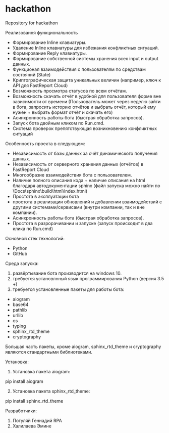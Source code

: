 # hackathon
Repository for hackathon

Реализовання функциональность

- Формирование Inline клавиатуры.
- Удаление Inline клавиатуры для избежания конфликтных ситуаций.
- Формирование Reply клавиатуры.
- Формирование собственной системы хранения всех input и output данных.
- Функционал взаимодействия с пользователям по средствам состояний (State) 
- Криптографическая защита уникальных величин (например, ключ к API для FastReport Cloud)
- Возможность просмотра статусов по всем отчётам.
- Возможность скачать отчёт в удобной для пользователя форме вне зависимости от времени (Пользователь может через неделю зайти в бота, запросить историю отчётов и выбрать отчёт, который ему нужен + выбрать формат отчёт и скачать его)
- Асинхронность работы бота (быстрая обработка запросов).
- Запуск бота двойным кликом по Run.cmd.
- Система проверок препятствующая возникновению конфликтных ситуаций

Особенность проекта в следующем: 

- Независимость от базы данных за счёт динамического получения данных.
- Независимость от серверного хранения данных (отчётов) в FastReport Cloud
- Многообразие взаимодействия бота с пользователем.
- Наличие полного описания кода + наличие описания на html благодаря автодокументации sphinx (файл запуска можно найти по \Docs\sphinx\build\html\index.html)
- Простота в эксплуатации бота
- простота в реализации обновлений и добавлении взаимодействий с другими системами/сервисами (внутри компании, так и вне компании).
- Асинхронность работы бота (быстрая обработка запросов).
- Простота в разрорачивании и запуске (запуск происходит в два клика по Run.cmd)

Основной стек технологий:

- Python
- GitHub

Среда запуска: 

1. развёртывание бота производится на windows 10.
2. требуется установлнный язык программирования Python (версия 3.5 +)
3. требуется установленные пакеты для работы бота: 

- aiogram 
- base64
- pathlib
- urllib
- os 
- typing
- sphinx_rtd_theme
- cryptography

Большая часть пакеты, кроме aiogram, sphinx_rtd_theme и cryptography являются стандартными библиотеками.

Установка: 

1. Установка пакета aiogram:

pip install aiogram

2. Установка пакета sphinx_rtd_theme: 

pip install sphinx_rtd_theme

Разработчики: 

1. Погуляй Геннадий RPA
2. Халилаева Эмине






































